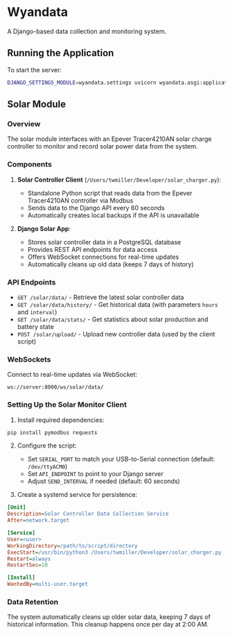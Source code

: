 # Wyandata

A Django-based data collection and monitoring system.

## Running the Application

To start the server:

```bash
DJANGO_SETTINGS_MODULE=wyandata.settings uvicorn wyandata.asgi:application --host 0.0.0.0 --port 8000
```

## Solar Module

### Overview

The solar module interfaces with an Epever Tracer4210AN solar charge controller to monitor and record solar power data from the system.

### Components

1. **Solar Controller Client** (`/Users/twmiller/Developer/solar_charger.py`):
   - Standalone Python script that reads data from the Epever Tracer4210AN controller via Modbus
   - Sends data to the Django API every 60 seconds
   - Automatically creates local backups if the API is unavailable

2. **Django Solar App**:
   - Stores solar controller data in a PostgreSQL database
   - Provides REST API endpoints for data access
   - Offers WebSocket connections for real-time updates
   - Automatically cleans up old data (keeps 7 days of history)

### API Endpoints

- `GET /solar/data/` - Retrieve the latest solar controller data
- `GET /solar/data/history/` - Get historical data (with parameters `hours` and `interval`)
- `GET /solar/data/stats/` - Get statistics about solar production and battery state
- `POST /solar/upload/` - Upload new controller data (used by the client script)

### WebSockets

Connect to real-time updates via WebSocket:
```
ws://server:8000/ws/solar/data/
```

### Setting Up the Solar Monitor Client

1. Install required dependencies:
```bash
pip install pymodbus requests
```

2. Configure the script:
   - Set `SERIAL_PORT` to match your USB-to-Serial connection (default: `/dev/ttyACM0`)
   - Set `API_ENDPOINT` to point to your Django server
   - Adjust `SEND_INTERVAL` if needed (default: 60 seconds)

3. Create a systemd service for persistence:
```ini
[Unit]
Description=Solar Controller Data Collection Service
After=network.target

[Service]
User=<user>
WorkingDirectory=/path/to/script/directory
ExecStart=/usr/bin/python3 /Users/twmiller/Developer/solar_charger.py
Restart=always
RestartSec=10

[Install]
WantedBy=multi-user.target
```

### Data Retention

The system automatically cleans up older solar data, keeping 7 days of historical information. This cleanup happens once per day at 2:00 AM.

